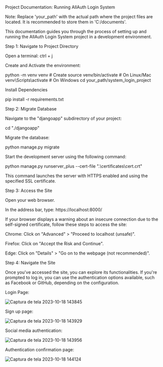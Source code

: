 Project Documentation: Running AllAuth Login System

Note: Replace 'your_path' with the actual path where the project files are located. It is recommended to store them in 'C:/documents'.

This documentation guides you through the process of setting up and running the AllAuth Login System project in a development environment.

Step 1: Navigate to Project Directory

Open a terminal: ctrl + j

Create and Activate the environment:

python -m venv venv   # Create
source venv/bin/activate   # On Linux/Mac
venv\Scripts\activate      # On Windows
cd your_path/system_login_project

Install Dependencies

pip install -r requirements.txt

Step 2: Migrate Database

Navigate to the "djangoapp" subdirectory of your project:

cd "./djangoapp"

Migrate the database:

python manage.py migrate

Start the development server using the following command:

python manage.py runserver_plus --cert-file ".\certificates\cert.crt"

This command launches the server with HTTPS enabled and using the specified SSL certificate.

Step 3: Access the Site

Open your web browser.

In the address bar, type: https://localhost:8000/

If your browser displays a warning about an insecure connection due to the self-signed certificate, follow these steps to access the site:

Chrome: Click on "Advanced" > "Proceed to localhost (unsafe)".

Firefox: Click on "Accept the Risk and Continue".

Edge: Click on "Details" > "Go on to the webpage (not recommended)".

Step 4: Navigate the Site

Once you've accessed the site, you can explore its functionalities. If you're prompted to log in, you can use the authentication options available, such as Facebook or GitHub, depending on the configuration.




Login Page:

![Captura de tela 2023-10-18 143845](https://github.com/luanalouza/System_login_Django-project/assets/95712511/eddd6c44-896d-4671-8808-a79740d52f43)



Sign up page:


![Captura de tela 2023-10-18 143929](https://github.com/luanalouza/System_login_Django-project/assets/95712511/05468d71-be73-4fec-bf98-c01155e080e6)



Social  media authentication:


![Captura de tela 2023-10-18 143956](https://github.com/luanalouza/System_login_Django-project/assets/95712511/cd05d8a9-48a4-47eb-a468-c713833ab5d8)




Authentication confirmation page:


![Captura de tela 2023-10-18 144124](https://github.com/luanalouza/System_login_Django-project/assets/95712511/5f69f79c-c7be-4e7a-95bc-d26d9b0e740a)


